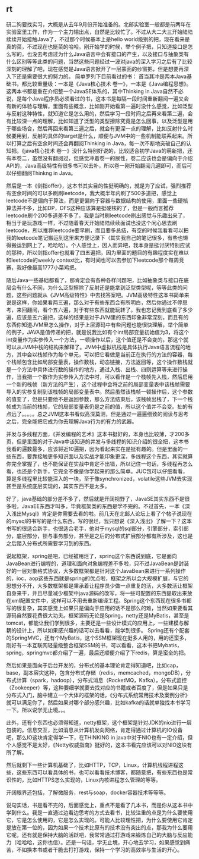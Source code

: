 ## rt
研二狗要找实习，大概是从去年9月份开始准备的。北邮实验室一般都是前两年在实验室里工作，作为一个主力输出点，自然是比较忙了。不过从大二大三开始陆陆续续开始接触Java了，不过那个时候基本上是hello world级别的把，现在看来是真的菜，不过现在也挺菜的哈哈。刚开始学的时候，举个例子把，只知道接口是怎么写的，也没去考虑过为什么Java语言中会有接口的产生，以及接口与抽象类有什么区别等等此类的问题，当然这些问题经过一波对java的深入学习之后有了比较深刻的理解了吧，现在感觉是Java语言掀开了一层蒙面的纱窗把，但是想要再深入下还是需要很大的努力的。
简单罗列下目前看过的书：
首当其冲是两本Java基础书，都比较重量级：一本是《Java核心技术 卷一》，一本是《Java编程思想》。这两本书都是重在介绍整一个JavaSE体系的，其中Thinking in Java自然不必说，是每个Java程序员必须看过的书，这本书是每隔一段时间重新翻阅一遍又会有新的体验与理解，里面有些概念，比如刚开始看第一遍时没什么感觉，比如泛型与反射这种特性，就知道它是怎么用的，然后学习一段时间之后再来看第二遍，会有比较深一点的理解，比如知道了泛型的类型擦除究竟是怎么回事，以及泛型是用于哪些场合，然后再回来看第三遍之后，就会有更深一点的理解，比如反射什么时候要用到，反射的具体的target是什么，顺便与JVM中的一些机制能联系起来。所以打算之后有空余时间还会再翻阅Thinking in Java，每一次不断地突破自己的认知把。《java核心技术 卷一》没什么特别好说的，比较适合初学Java的萌新把，还有本卷二，虽然没有翻阅过，但感觉冲着卷一的尿性，卷二应该也会是偏向于介绍API的，Java高级特性有很多书可以去补，所以卷一刚开始翻阅几遍即可，而后可以仔细翻阅Thinkng in Java。

然后是一本《剑指offer》，这本书其实目的性挺明确的，就是为了应试，强烈推荐有空余时间的可以多刷刷leetcode，我大概半年内刷了500多道把，感觉上leetcode不是偏向于算法，而是更偏向于容器与数据结构的使用，里面一些硬核算法并不多，比如DP，DFS这种应该算是挺硬核的了，但是一般而言推荐leetcode刷个200多道差不多了。我是当时刷leetcode刷出感觉与乐趣出来了，相当于是玩游戏一样，不过随着春天开始陆陆续续面试也没这个闲心思去刷leetcode，所以推荐leetcode要早刷，而且要多总结，有空的时候我看看可以把我的leetcode笔记搬运到这里来方便记录下（其实我自己的笔记很多，有些也懒得搬运到网上了，哈哈哈）。个人感觉上，因人而异吧，我本身是挺讨厌特别应试的那种，所以剑指offer也就看了四五遍把，因为里面的题目的有趣程度实在难以和leetcode的weekly context比，有时间也可以去参加下leetcode那个每周竞赛，我好像最高1777小菜鸡把。

随后Java一些基础都看了，那肯定会有各种各样问题吧，比如抽象类与接口在底层会有什么不同，为什么泛型擦除了反射还是能拿到泛型类型呢，等等此类的问题，这些问题就从《JVM高级特性》中去找答案吧。JVM高级特性这本书简单来说是这样，你如果看两三遍，那么对于有些东西会有所明白，然后你通过不停思考，来回翻阅，看个五六遍，对于有些东西就能玩转了。我也忘记我到底看了多少遍，应该是五六遍把，这样的结果是对于JVM里的东西印象非常深刻，而且有的东西你知道JVM里怎么操作，对于上层源码中有些问题也能很快理解，举个简单的例子，JAVA是值传递的把，就是说我比如有个int局部变量初始值为3，将这个int变量作为实参传入一个方法，一顿操作以后，这个值还是不会变的，那这个就可以从JVM中栈的结构来解释了。JVM中虚拟机栈是具体执行Java语言流程的地方，其中会以栈帧作为每个单元，可以把它看做是当前正在执行的方法的容器，每个栈帧包含比如局部变量表，操作数栈，动态链接，方法返回等，这个操作数栈就是一个方法中具体进行数的操作的地方，通过入栈、出栈、四则运算等来进行操作，当我把一个数作为实参传入方法中时，可以看作是一个栈帧先入栈，然后启用一个新的栈帧（新方法的产生），这个过程中会将之前的局部变量表中该栈帧需要导入的实参复制到该栈帧的局部变量表中。然后虽然该栈帧一顿操作后，这个参数的值变了，但是只要他不是返回参数，那么方法结束后，该栈帧出栈了，下一个栈帧成为当前的栈帧，它的局部变量表仍是之前的值，所以这个值并不会变。扯的有点远了。。。。。总之JVM这本书看似高深莫测，但是通过一遍遍细致的阅读与思考之后，完全能把它成为你去理解Java行为的有力的武器。

并发与多线程方面，《并发编程的艺术》这本书挺好的，本身也比较薄，才200多页，但是里面的对于Java中该知道的并发与多线程的知识介绍的很全把，这本书我看的遍数最多，应该将近10遍把，因为看起来实在是挺有趣的。但是里面的一些东西，要靠接触更多知识面以及实战才能印象更深，多线程这个东西，其实就算你完全掌握了，也不能保证在实战中肯定不出错，所以记住一句话，多线程再怎么看，也还是个新手，它完全不像是你学起来的那么简单。JUC包可以仔细看看，算是多线程里比较能深入的一块，至于像synchronized，volatile这些JVM去实现甚至是系统底层实现的，其实东西不是太多。

好了，java基础的部分差不多了，然后就是开阔视野了，JavaSE其实东西不是很多啦，JavaEE东西才叫多，毕竟框架类的东西是学不完的。不过首先，一本《深入浅出Mysql》肯定是你需要去看的啦。前几天在北邮人论坛上看了个帖子说现在的mysql的书写的是什么东西，写的很烂，我只想说《深入浅出》了解一下？这本书写的很适合新手，也很适合老手，他对于mysql的sql部分，引擎部分，索引部分，底层部分，锁与事务部分，甚至是之后的分布式扩展部分都有所涉及，这也是之后踏入分布式所需要学习到的东西。

说起框架，spring是吧，已经被用烂了，spring这个东西说到底，它是面向JavaBean进行编程的，道理和面向对象编程差不多啦，只不过JavaBean是封装好的一层对象格式协议，大多数框架都是针对这个JavaBean来进行一系列操作的，ioc，aop这些东西就是spring的优点啦，框架之所以会大规模扩展，与它的思想分不开，大多数框架都是秉承着让程序员少做一点重复的活，大多数活让框架自身来干，并且尽量减少框架中java源码的改写，将一些可配置的东西提取出来放在xml配置文件中，这样可以不用去重新编译工程。Spring这个东西现在很多书都写的很复杂，其实感觉上如果只是偏向于应用的话不是那么的难，当然如果要看其源码自然要花费很大功夫。框架源码无论是Spring，netty还是MyBatis，甚至是tomcat，都能让我们学到很多，主要还是一些设计模式的应用上，一些建模与解耦的设计上，所以如果感兴趣的话可以去看看，能学到很多。
Spring还有个配套的SpringMVC，还有个MyBatis，这个SSM框架现在挺多人用的，用的还蛮多，刚好有一本互联网轻量级整合框架SSM的书，可以看看，这本书把Mybatis，spring，springmvc都介绍了一遍，最后还顺便介绍了下redis，算是蛮全的把。

然后如果是面向于后台开发的，分布式的基本理论肯定得知道吧，比如cap，base，副本容灾这种，包含分布式存储（redis，memcached，mongoDB），分布式计算（spark，hadoop），分布式消息（RocketMQ，Kafka），分布式监控（Zookeeper）等，这种要细学就要去找对应的书籍或者百度了，但是如果只是分布式入门，脑中建立一个大体的框架的话，《分布式系统常用技术及案例分析》就可以满足你了，然后如果对哪个部分感兴趣，比如kafka的话就单独找本书学习一下。所以说学无止境。。。

此外，还有个东西也必须得知道，netty框架，这个框架是针对JDK的nio进行一层包装的。信息交互，比如消息从计算机发向网络，肯定得通过计算机的IO设备吧，那么IO这块肯定得学一下，在THINKING in java中对于NIO也有一定介绍，但个人感觉不是太好，《Netty权威指南》挺好的，这本书看完应该可以对NIO这块有所了解。

然后就剩下一些计算机基础了，比如HTTP，TCP，Linux，计算机线程进程这些，这些东西可以看具体的书，也可以看看技术博客，都随意把，有些东西也是常识性的，比如HTTPS怎么实现的，Linux内核进程怎么管理的等等。

开阔眼界还包括，了解微服务，rest与soap，docker容器技术等等等。

说句实话，书是看不完的，后面感觉上，重点不是看了几本书，而是你从这本书中学到什么。我是一直通过边看边思考的方式去看书，比较注重的点是为什么要使用它，它是怎么使用的，它是怎么实现的。可能人比较理性把，为什么要使用它肯定是放在第一位的，因为如果一个技术比原有的技术没有突出的点，那我为什么要用它呢，还有就是保持大脑的活跃吧，我常常通过打游戏来锻炼自己的大脑与反应能力（哈哈哈，这你也信）。还是一句话，学无止境，开心地去学习，如果感觉到痛苦，不如换本书或者干脆去打打游戏，保持一个学习的高效率与生活的开心。
